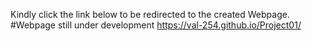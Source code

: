 Kindly click the link below to be redirected to the created Webpage.
#Webpage still under development
https://val-254.github.io/Project01/

